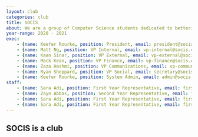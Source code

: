 ```yaml
---
layout: club
categories: club
title: SOCIS
about: We are a group of Computer Science students dedicated to bettering the coding community at the University of Guelph. We work closely with the <a href="http://www.socs.uoguelph.ca/">School of Computer Science</a> in planning the future of our program with our focus on benefiting students. We also run community building events, tutorials and maintain the SOCIS office in Reynolds 0010.
year-range: 2020 - 2021
exec: 
    - {name: Keefer Rourke, position: President, email: president@socis.ca}
    - {name: Matt Ng, position: VP Internal, email: vp-internal@socis.ca}
    - {name: Kaan Sinar, position: VP External, email: vp-external@socis.ca}
    - {name: Mack Kean, position: VP Finance, email: vp-finance@socis.ca}
    - {name: Zaza Hashmi, position: VP Communications, email: vp-communications@socis.ca}
    - {name: Ryan Sheppard, position: VP Social, email: secretary@socis.ca}
    - {name: Keefer Rourke, position: System Admin, email: admin@socis.ca}
staff: 
    - {name: Sara Adi, position: First Year Representative, email: first-year-rep@socis.ca}
    - {name: Zayn Abbas, position: Second Year Representative, email: first-year-rep@socis.ca}
    - {name: Sara Adi, position: First Year Representative, email: first-year-rep@socis.ca}
    - {name: Sara Adi, position: First Year Representative, email: first-year-rep@socis.ca}
---
```


## SOCIS is a club
